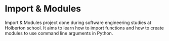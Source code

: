 # Import & Modules
Import & Modules project done during software engineering studies at Holberton school. It aims to learn how to import functions and how to create modules to use command line arguments in Python.
